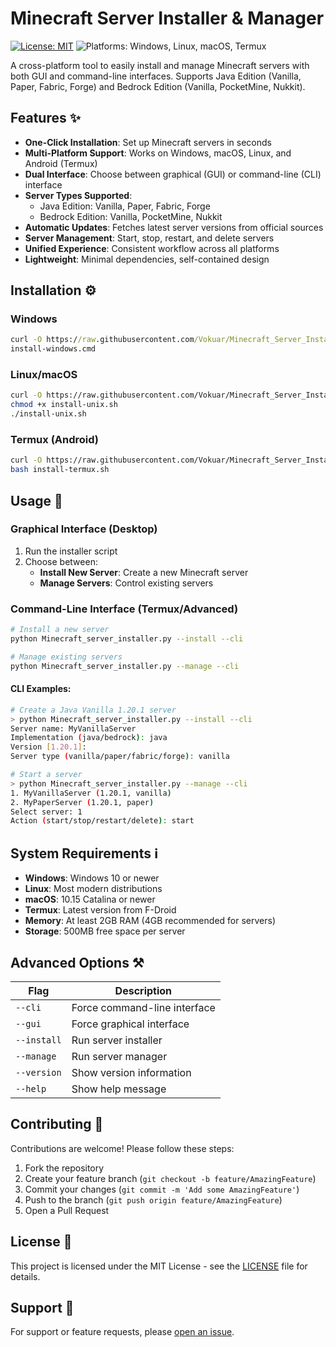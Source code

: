 # Minecraft Server Installer & Manager

[![License: MIT](https://img.shields.io/badge/License-MIT-yellow.svg)](https://opensource.org/licenses/MIT)
![Platforms: Windows, Linux, macOS, Termux](https://img.shields.io/badge/platform-Windows%20%7C%20Linux%20%7C%20macOS%20%7C%20Termux-blue)

A cross-platform tool to easily install and manage Minecraft servers with both GUI and command-line interfaces. Supports Java Edition (Vanilla, Paper, Fabric, Forge) and Bedrock Edition (Vanilla, PocketMine, Nukkit).

## Features ✨

- **One-Click Installation**: Set up Minecraft servers in seconds
- **Multi-Platform Support**: Works on Windows, macOS, Linux, and Android (Termux)
- **Dual Interface**: Choose between graphical (GUI) or command-line (CLI) interface
- **Server Types Supported**:
  - Java Edition: Vanilla, Paper, Fabric, Forge
  - Bedrock Edition: Vanilla, PocketMine, Nukkit
- **Automatic Updates**: Fetches latest server versions from official sources
- **Server Management**: Start, stop, restart, and delete servers
- **Unified Experience**: Consistent workflow across all platforms
- **Lightweight**: Minimal dependencies, self-contained design

## Installation ⚙️

### Windows
```cmd
curl -O https://raw.githubusercontent.com/Vokuar/Minecraft_Server_Installer/main/install-windows.cmd
install-windows.cmd
```

### Linux/macOS
```bash
curl -O https://raw.githubusercontent.com/Vokuar/Minecraft_Server_Installer/main/install-unix.sh
chmod +x install-unix.sh
./install-unix.sh
```

### Termux (Android)
```bash
curl -O https://raw.githubusercontent.com/Vokuar/Minecraft_Server_Installer/main/install-termux.sh
bash install-termux.sh
```

## Usage 🚀

### Graphical Interface (Desktop)

1. Run the installer script
2. Choose between:
   - **Install New Server**: Create a new Minecraft server
   - **Manage Servers**: Control existing servers

### Command-Line Interface (Termux/Advanced)
```bash
# Install a new server
python Minecraft_server_installer.py --install --cli

# Manage existing servers
python Minecraft_server_installer.py --manage --cli
```

#### CLI Examples:
```bash
# Create a Java Vanilla 1.20.1 server
> python Minecraft_server_installer.py --install --cli
Server name: MyVanillaServer
Implementation (java/bedrock): java
Version [1.20.1]: 
Server type (vanilla/paper/fabric/forge): vanilla

# Start a server
> python Minecraft_server_installer.py --manage --cli
1. MyVanillaServer (1.20.1, vanilla)
2. MyPaperServer (1.20.1, paper)
Select server: 1
Action (start/stop/restart/delete): start
```

## System Requirements ℹ️

- **Windows**: Windows 10 or newer
- **Linux**: Most modern distributions
- **macOS**: 10.15 Catalina or newer
- **Termux**: Latest version from F-Droid
- **Memory**: At least 2GB RAM (4GB recommended for servers)
- **Storage**: 500MB free space per server

## Advanced Options ⚒️

| Flag               | Description                          |
|--------------------|--------------------------------------|
| `--cli`            | Force command-line interface         |
| `--gui`            | Force graphical interface            |
| `--install`        | Run server installer                 |
| `--manage`         | Run server manager                   |
| `--version`        | Show version information             |
| `--help`           | Show help message                    |

## Contributing 🤝

Contributions are welcome! Please follow these steps:
1. Fork the repository
2. Create your feature branch (`git checkout -b feature/AmazingFeature`)
3. Commit your changes (`git commit -m 'Add some AmazingFeature'`)
4. Push to the branch (`git push origin feature/AmazingFeature`)
5. Open a Pull Request

## License 📄

This project is licensed under the MIT License - see the [LICENSE](LICENSE) file for details.

## Support 💬

For support or feature requests, please [open an issue](https://github.com/Vokuar/Minecraft_Server_Installer/issues).
